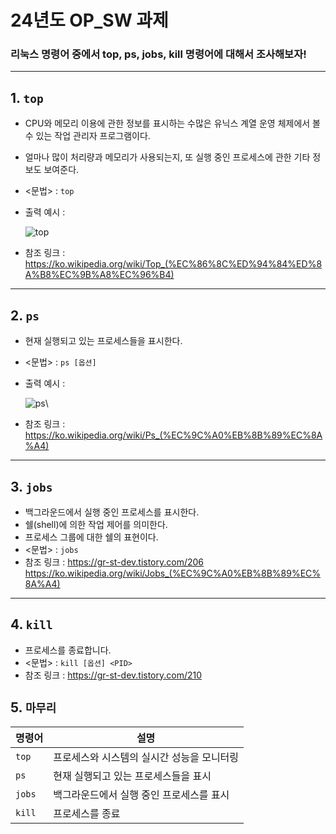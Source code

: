 
24년도 OP_SW 과제
=
### 리눅스 명령어 중에서 top, ps, jobs, kill 명령어에 대해서 조사해보자!
---

## 1. `top`
   + CPU와 메모리 이용에 관한 정보를 표시하는 수많은 유닉스 계열 운영 체제에서 볼 수 있는 작업 관리자 프로그램이다.
   + 얼마나 많이 처리량과 메모리가 사용되는지, 또 실행 중인 프로세스에 관한 기타 정보도 보여준다.
   + <문법> : `top`
   + 출력 예시 :

     
     ![top](https://github.com/juuyuul/OS_SW_24/assets/166657497/1ee5e8bf-e742-4a3f-a997-32a0965b9f5a)
   + 참조 링크 : <https://ko.wikipedia.org/wiki/Top_(%EC%86%8C%ED%94%84%ED%8A%B8%EC%9B%A8%EC%96%B4)>
---
## 2. `ps`
   + 현재 실행되고 있는 프로세스들을 표시한다.
   + <문법> : `ps [옵션]`
   + 출력 예시 :

     
     ![ps](https://github.com/juuyuul/OS_SW_24/assets/166657497/e8d4cf69-ccb0-4e2d-939d-4c1bddcb5c47)\
   + 참조 링크 : <https://ko.wikipedia.org/wiki/Ps_(%EC%9C%A0%EB%8B%89%EC%8A%A4)>
---
## 3. `jobs`
   + 백그라운드에서 실행 중인 프로세스를 표시한다.
   + 쉘(shell)에 의한 작업 제어를 의미한다.
   + 프로세스 그룹에 대한 쉘의 표현이다.
   + <문법> : `jobs`
   + 참조 링크 : <https://gr-st-dev.tistory.com/206> <https://ko.wikipedia.org/wiki/Jobs_(%EC%9C%A0%EB%8B%89%EC%8A%A4)>
---
## 4. `kill`
   + 프로세스를 종료합니다.
   + <문법> : `kill [옵션] <PID>`
   + 참조 링크 : <https://gr-st-dev.tistory.com/210>
## 5. `마무리`
|명령어|설명|
|-----|----|
|`top`|프로세스와 시스템의 실시간 성능을 모니터링|
|`ps`|현재 실행되고 있는 프로세스들을 표시|
|`jobs`|백그라운드에서 실행 중인 프로세스를 표시|
|`kill`|프로세스를 종료|
